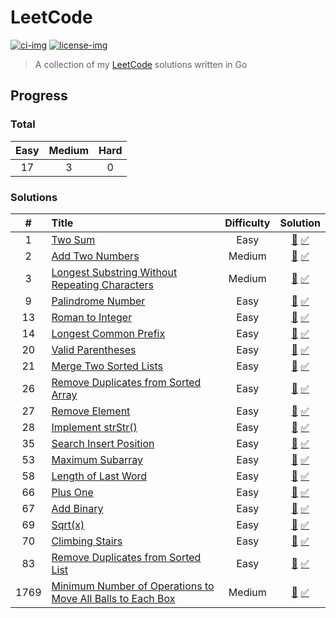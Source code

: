 # LeetCode

[![ci-img]][ci]
[![license-img]][license]

[ci]: https://github.com/junk1tm/leetcode/actions/workflows/go.yml
[ci-img]: https://github.com/junk1tm/leetcode/actions/workflows/go.yml/badge.svg
[license]: https://github.com/junk1tm/leetcode/blob/main/LICENSE
[license-img]: https://img.shields.io/github/license/junk1tm/leetcode

> A collection of my [LeetCode](https://leetcode.com) solutions written in Go

## Progress

### Total

| Easy | Medium | Hard |
|:----:|:------:|:----:|
|17|3|0|

### Solutions

|  #  | Title | Difficulty | Solution |
|:---:|:------|:----------:|:--------:|
|1|[Two Sum](https://leetcode.com/problems/two-sum)|Easy|[👀](0001_two_sum.go) [✅](solutions_test.go#L12)|
|2|[Add Two Numbers](https://leetcode.com/problems/add-two-numbers)|Medium|[👀](0002_add_two_numbers.go) [✅](solutions_test.go#L32)|
|3|[Longest Substring Without Repeating Characters](https://leetcode.com/problems/longest-substring-without-repeating-characters)|Medium|[👀](0003_longest_substring_without_repeating_characters.go) [✅](solutions_test.go#L54)|
|9|[Palindrome Number](https://leetcode.com/problems/palindrome-number)|Easy|[👀](0009_palindrom_number.go) [✅](solutions_test.go#L73)|
|13|[Roman to Integer](https://leetcode.com/problems/roman-to-integer)|Easy|[👀](0013_roman_to_integer.go) [✅](solutions_test.go#L92)|
|14|[Longest Common Prefix](https://leetcode.com/problems/longest-common-prefix)|Easy|[👀](0014_longest_common_prefix.go) [✅](solutions_test.go#L111)|
|20|[Valid Parentheses](https://leetcode.com/problems/valid-parentheses)|Easy|[👀](0020_valid_parentheses.go) [✅](solutions_test.go#L129)|
|21|[Merge Two Sorted Lists](https://leetcode.com/problems/merge-two-sorted-lists)|Easy|[👀](0021_merge_two_sorted_lists.go) [✅](solutions_test.go#L148)|
|26|[Remove Duplicates from Sorted Array](https://leetcode.com/problems/remove-duplicates-from-sorted-array)|Easy|[👀](0026_remove_duplicates_from_sorted_array.go) [✅](solutions_test.go#L170)|
|27|[Remove Element](https://leetcode.com/problems/remove-element)|Easy|[👀](0027_remove_element.go) [✅](solutions_test.go#L190)|
|28|[Implement strStr()](https://leetcode.com/problems/implement-strstr/)|Easy|[👀](0028_implement_strstr.go) [✅](solutions_test.go#L211)|
|35|[Search Insert Position](https://leetcode.com/problems/search-insert-position)|Easy|[👀](0035_search_insert_position.go) [✅](solutions_test.go#L230)|
|53|[Maximum Subarray](https://leetcode.com/problems/maximum-subarray)|Easy|[👀](0053_maximum_subarray.go) [✅](solutions_test.go#L250)|
|58|[Length of Last Word](https://leetcode.com/problems/length-of-last-word)|Easy|[👀](0058_length_of_last_word.go) [✅](solutions_test.go#L269)|
|66|[Plus One](https://leetcode.com/problems/plus-one)|Easy|[👀](0066_plus_one.go) [✅](solutions_test.go#L288)|
|67|[Add Binary](https://leetcode.com/problems/add-binary)|Easy|[👀](0067_add_binary.go) [✅](solutions_test.go#L307)|
|69|[Sqrt(x)](https://leetcode.com/problems/sqrtx)|Easy|[👀](0069_sqrtx.go) [✅](solutions_test.go#L326)|
|70|[Climbing Stairs](https://leetcode.com/problems/climbing-stairs)|Easy|[👀](0070_climbing_stairs.go) [✅](solutions_test.go#L344)|
|83|[Remove Duplicates from Sorted List](https://leetcode.com/problems/remove-duplicates-from-sorted-list)|Easy|[👀](0083_remove_duplicates_from_sorted_list.go) [✅](solutions_test.go#L362)|
|1769|[Minimum Number of Operations to Move All Balls to Each Box](https://leetcode.com/problems/minimum-number-of-operations-to-move-all-balls-to-each-box)|Medium|[👀](1769_minimum_number_of_operations_to_move_all_balls_to_each_box.go) [✅](solutions_test.go#L382)|
